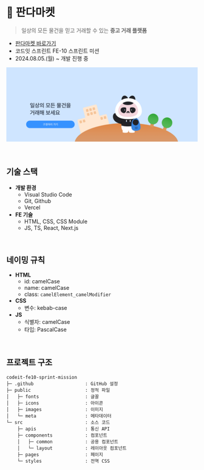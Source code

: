 # 🐼 판다마켓

> 일상의 모든 물건을 믿고 거래할 수 있는 **중고 거래 플랫폼**

- [판다마켓 바로가기](https://codeit-fe10-pandamarket.vercel.app)
- 코드잇 스프린트 FE-10 스프린트 미션
- 2024.08.05.(월) ~ 개발 진행 중

![판다마켓 이미지](/public/readme_banner.png)

<br />

## 기술 스택

- **개발 환경**
  - Visual Studio Code
  - Git, Github
  - Vercel
- **FE 기술**
  - HTML, CSS, CSS Module
  - JS, TS, React, Next.js

<br />

## 네이밍 규칙

- **HTML**
  - id: camelCase
  - name: camelCase
  - class: `camelElement_camelModifier`
- **CSS**
  - 변수: kebab-case
- **JS**
  - 식별자: camelCase
  - 타입: PascalCase

<br />

## 프로젝트 구조

```
codeit-fe10-sprint-mission
├─ .github                   : GitHub 설정
├─ public                    : 정적 파일
│   ├─ fonts                 : 글꼴
│   ├─ icons                 : 아이콘
│   ├─ images                : 이미지
│   └─ meta                  : 메타데이터
└─ src                       : 소스 코드
    ├─ apis                  : 통신 API
    ├─ components            : 컴포넌트
    │   ├─ common            : 공용 컴포넌트
    │   └─ layout            : 레이아웃 컴포넌트
    ├─ pages                 : 페이지
    └─ styles                : 전역 CSS
```
